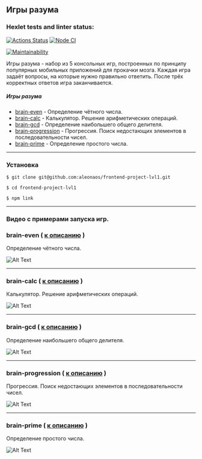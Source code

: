 <a name="contents"></a>

## Игры разума
[brain-games]: https://github.com/aleonaos/frontend-project-lvl1 "Brain-games"


### Hexlet tests and linter status:
[![Actions Status](https://github.com/aleonaos/frontend-project-lvl1/workflows/hexlet-check/badge.svg)](https://github.com/aleonaos/frontend-project-lvl1/actions)
[![Node CI](https://github.com/aleonaos/frontend-project-lvl1/actions/workflows/github-actions-demo.yml/badge.svg)](https://github.com/aleonaos/frontend-project-lvl1/actions/workflows/github-actions-demo.yml)

[![Maintainability](https://api.codeclimate.com/v1/badges/a99a88d28ad37a79dbf6/maintainability)](https://codeclimate.com/github/aleonaos/frontend-project-lvl1/maintainability)

Игры разума - набор из 5 консольных игр, построенных по принципу популярных мобильных приложений для прокачки мозга.
Каждая игра задаёт вопросы, на которые нужно правильно ответить. После трёх корректных ответов игра заканчивается.

##### Игры разума
* [brain-even](#brain-even) - Определение чётного числа.
* [brain-calc](#brain-calc) - Калькулятор. Решение арифметических операций.
* [brain-gcd](#brain-gcd) - Определение наибольшего общего делителя.
* [brain-progression](#brain-progression) - Прогрессия. Поиск недостающих элементов в последовательности чисел.
* [brain-prime](#brain-prime) - Определение простого числа.

---

### Установка
```
$ git clone git@github.com:aleonaos/frontend-project-lvl1.git

$ cd frontend-project-lvl1

$ npm link
```
---

### Видео с примерами запуска игр.


### brain-even ( [к описанию](#contents) ) <a name="brain-even"></a>
Определение чётного числа.

![Alt Text](https://github.com/aleonaos/frontend-project-lvl1/blob/main/src/examples/brain-even-example.gif?raw=true)

---

### brain-calc ( [к описанию](#contents) ) <a name="brain-calc"></a>
Калькулятор. Решение арифметических операций.

![Alt Text](https://github.com/aleonaos/frontend-project-lvl1/blob/main/src/examples/brain-calc-example.gif?raw=true)

---

### brain-gcd ( [к описанию](#contents) ) <a name="brain-gcd"></a>
Определение наибольшего общего делителя.

![Alt Text](https://github.com/aleonaos/frontend-project-lvl1/blob/main/src/examples/brain-gcd-example.gif?raw=true)

---

### brain-progression ( [к описанию](#contents) ) <a name="brain-progression"></a>
Прогрессия. Поиск недостающих элементов в последовательности чисел.

![Alt Text](https://github.com/aleonaos/frontend-project-lvl1/blob/main/src/examples/brain-progression-example.gif?raw=true)

---

### brain-prime ( [к описанию](#contents) ) <a name="brain-prime"></a>
Определение простого числа.

![Alt Text](https://github.com/aleonaos/frontend-project-lvl1/blob/main/src/examples/brain-prime-example.gif?raw=true)
